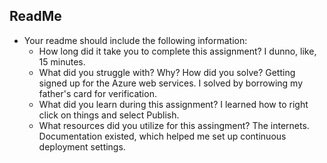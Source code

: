 ## ReadMe
- Your readme should include the following information:
	- How long did it take you to complete this assignment?
		I dunno, like, 15 minutes.
	- What did you struggle with? Why? How did you solve?
		Getting signed up for the Azure web services. I solved by borrowing my father's card for verification.
	- What did you learn during this assignment?
		I learned how to right click on things and select Publish.
    - What resources did you utilize for this assingment?
		The internets. Documentation existed, which helped me set up continuous deployment settings.